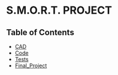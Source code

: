 # S.M.O.R.T. PROJECT 


## Table of Contents

* [CAD](#CAD)
* [Code](#Code)
* [Tests](#Tests)
* [Final_Project](#Final-Project)
